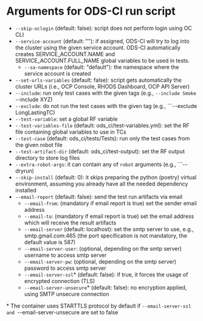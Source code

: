 # Arguments for ODS-CI run script
* ```--skip-oclogin``` (default: false): script does not perform login using OC CLI
* ```--service-account``` (default: ""): if assigned, ODS-CI will try to log into the cluster using the given service account.
            ODS-CI automatically creates SERVICE_ACCOUNT.NAME and SERVICE_ACCOUNT.FULL_NAME global variables to be used in tests.
    * ```--sa-namespace``` (default: "default"): the namespace where the service account is created
* ```--set-urls-variables``` (default: false): script gets automatically the cluster URLs (i.e., OCP Console, RHODS Dashboard, OCP API Server)
* ```--include```: run only test cases with the given tags (e.g., ```--include Smoke ```--include XYZ)
* ```--exclude```: do not run the test cases with the given tag (e.g., ```--exclude LongLastingTC)
* ```--test-variable```: set a global RF variable
* ```--test-variables-file``` (default: ods_ci/test-variables.yml): set the RF file containing global variables to use in TCs
* ```--test-case``` (default: ods_ci/tests/Tests): run only the test cases from the given robot file
* ```--test-artifact-dir``` (default: ods_ci/test-output): set the RF output directory to store log files
* ```--extra-robot-args```: it can contain any of ```robot``` arguments (e.g., ```--dryrun)
* ```--skip-install``` (default: 0): it skips preparing the python (poetry) virtual environment, assuming you already have all the needed dependency installed
* ```--email-report``` (default: false): send the test run artifacts via email
    * ```--email-from```: (mandatory if email report is true) set the sender email address
    * ```--email-to```: (mandatory if email report is true) set the email address which will receive the result artifacts
    * ```--email-server``` (default: localhost): set the smtp server to use, e.g., smtp.gmail.com:465 (the port specification is not mandatory, the default value is 587)
    * ```--email-server-user```: (optional, depending on the smtp server) username to access smtp server
    * ```--email-server-pw```: (optional, depending on the smtp server) password to access smtp server
    * ```--email-server-ssl```* (default: false): if true, it forces the usage of encrypted connection (TLS)
    * ```--email-server-unsecure```* (default: false): no encryption applied, using SMTP unsecure connection

\* The container uses STARTTLS protocol by default if ```--email-server-ssl and ```--email-server-unsecure are set to false